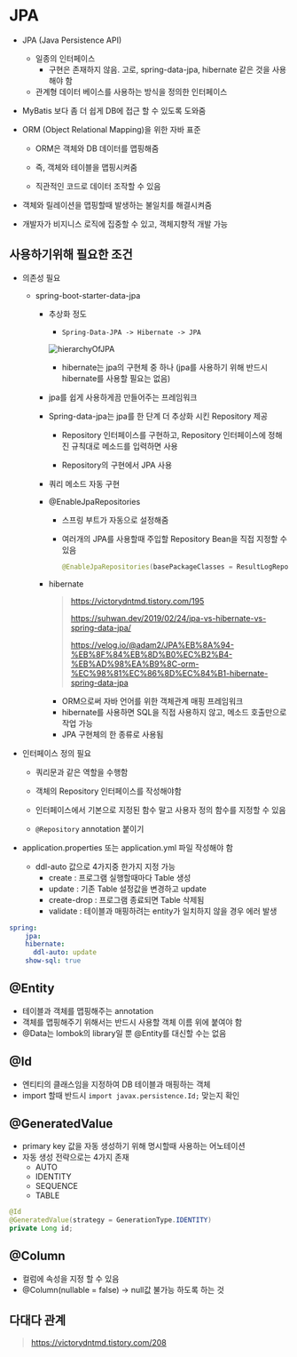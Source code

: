 # JPA

- JPA (Java Persistence API)
  - 일종의 인터페이스
    - 구현은 존재하지 않음. 고로, spring-data-jpa, hibernate 같은 것을 사용해야 함
  - 관계형 데이터 베이스를 사용하는 방식을 정의한 인터페이스
- MyBatis 보다 좀 더 쉽게 DB에 접근 할 수 있도록 도와줌
- ORM (Object Relational Mapping)을 위한 자바 표준

  - ORM은 객체와 DB 데이터를 맵핑해줌
  
  - 즉, 객체와 테이블을 맵핑시켜줌
  
  - 직관적인 코드로 데이터 조작할 수 있음

- 객체와 릴레이션을 맵핑할때 발생하는 불일치를 해결시켜줌

- 개발자가 비지니스 로직에 집중할 수 있고, 객체지향적 개발 가능



## 사용하기위해 필요한 조건

- 의존성 필요

  - spring-boot-starter-data-jpa

    - 추상화 정도

      - `Spring-Data-JPA -> Hibernate -> JPA`
      
      ![hierarchyOfJPA](https://suhwan.dev/images/jpa_hibernate_repository/overall_design.png)
      
        - hibernate는 jpa의 구현체 중 하나 (jpa를 사용하기 위해 반드시 hibernate를 사용할 필요는 없음)
	

    - jpa를 쉽게 사용하게끔 만들어주는 프레임워크

    - Spring-data-jpa는 jpa를 한 단계 더 추상화 시킨 Repository 제공
    
      - Repository 인터페이스를 구현하고, Repository 인터페이스에 정해진 규칙대로 메소드를 입력하면 사용 
      
      - Repository의 구현에서 JPA 사용

    - 쿼리  메소드 자동 구현

    - @EnableJpaRepositories

      - 스프링 부트가 자동으로 설정해줌

      - 여러개의 JPA를 사용할때 주입할 Repository Bean을 직접 지정할 수 있음
    
        ```java
        @EnableJpaRepositories(basePackageClasses = ResultLogRepo.class)
        ```
    
    - hibernate
    
      > https://victorydntmd.tistory.com/195
      >
      > https://suhwan.dev/2019/02/24/jpa-vs-hibernate-vs-spring-data-jpa/
      >
      > https://velog.io/@adam2/JPA%EB%8A%94-%EB%8F%84%EB%8D%B0%EC%B2%B4-%EB%AD%98%EA%B9%8C-orm-%EC%98%81%EC%86%8D%EC%84%B1-hibernate-spring-data-jpa
    
      - ORM으로써 자바 언어를 위한 객체관계 매핑 프레임워크
      - hibernate를 사용하면 SQL을 직접 사용하지 않고, 메소드 호출만으로 작업 가능
      - JPA 구현체의 한 종류로 사용됨

- 인터페이스 정의 필요

  - 쿼리문과 같은 역할을 수행함
  - 객체의 Repository 인터페이스를 작성해야함
  - 인터페이스에서 기본으로 지정된 함수 말고 사용자 정의 함수를 지정할 수 있음
  
  - `@Repository` annotation 붙이기
  
- application.properties 또는 application.yml 파일 작성해야 함
  - ddl-auto 값으로 4가지중 한가지 지정 가능
    - create : 프로그램 실행할때마다 Table 생성
    - update : 기존 Table 설정값을 변경하고 update
    - create-drop : 프로그램 종료되면 Table 삭제됨
    - validate : 테이블과 매핑하려는 entity가 일치하지 않을 경우 에러 발생

```yml
spring:
	jpa:
    hibernate:
      ddl-auto: update
    show-sql: true
```



## @Entity

- 테이블과 객체를 맵핑해주는 annotation
- 객체를 맵핑해주기 위해서는 반드시 사용할 객체 이름 위에 붙여야 함
- @Data는 lombok의 library일 뿐 @Entity를 대신할 수는 없음



## @Id

- 엔티티의 클래스임을 지정하여 DB 테이블과 매핑하는 객체
- import 할때 반드시 `import javax.persistence.Id;` 맞는지 확인



## @GeneratedValue

- primary key 값을 자동 생성하기 위해 명시할때 사용하는 어노테이션
- 자동 생성 전략으로는 4가지 존재
  - AUTO
  - IDENTITY
  - SEQUENCE
  - TABLE

```java
@Id
@GeneratedValue(strategy = GenerationType.IDENTITY)
private Long id;
```



## @Column

- 컬럼에 속성을 지정 할 수 있음
- @Column(nullable = false) -> null값 불가능 하도록 하는 것



## 다대다 관계

> https://victorydntmd.tistory.com/208


